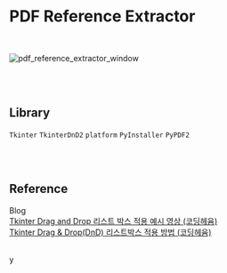 # PDF Reference Extractor

<br>

![pdf_reference_extractor_window](https://github.com/minseok0809/pdf-reference-extractor/assets/97289420/8ac54b75-ff54-4206-bf22-50510fd30ba8)

<br><br>
## Library
`Tkinter` `TkinterDnD2` `platform` `PyInstaller` `PyPDF2` 

<br><br>

## Reference
Blog
<br>[Tkinter Drag and Drop 리스트 박스 적용 예시 영상 (코딩헤윰)](https://blog.naver.com/ejmhuse2/222291995060)
<br>[Tkinter Drag & Drop(DnD) 리스트박스 적용 방법 (코딩헤윰)](https://blog.naver.com/ejmhuse2/222292369485)
<br><br>

y